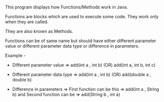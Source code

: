 This program displays how Functions/Methods work in Java.

Functions are blocks which are used to execute some code. They work only when they are called.

They are also known as Methods.

Functions can be of same name but should have either different parameter value or different parameter data type or difference in parameters.

Example - 

- Different parameter value => add(int a , int b) (OR) add(int a, int b, int c)

- Different parameter data type => add(int a , int b) (OR) add(double a , double b)

- Difference in parameters => First function can be this => add(int a , String b) and Second function can be => add(String b , int a)
